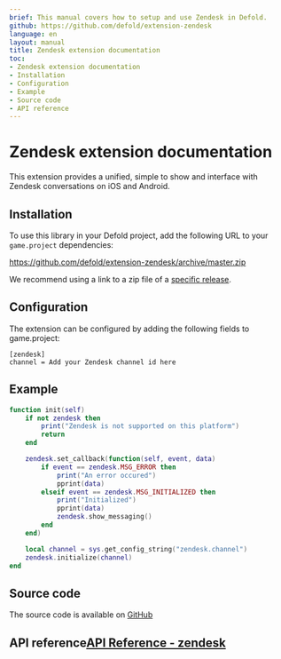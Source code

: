 ```yaml
---
brief: This manual covers how to setup and use Zendesk in Defold.
github: https://github.com/defold/extension-zendesk
language: en
layout: manual
title: Zendesk extension documentation
toc:
- Zendesk extension documentation
- Installation
- Configuration
- Example
- Source code
- API reference
---
```


# Zendesk extension documentation

This extension provides a unified, simple to show and interface with Zendesk conversations on iOS and Android.


## Installation
To use this library in your Defold project, add the following URL to your `game.project` dependencies:

https://github.com/defold/extension-zendesk/archive/master.zip

We recommend using a link to a zip file of a [specific release](https://github.com/defold/extension-zendesk/releases).


## Configuration
The extension can be configured by adding the following fields to game.project:

```
[zendesk]
channel = Add your Zendesk channel id here
```

## Example

```lua
function init(self)
    if not zendesk then
        print("Zendesk is not supported on this platform")
        return
    end

    zendesk.set_callback(function(self, event, data)
        if event == zendesk.MSG_ERROR then
            print("An error occured")
            pprint(data)
        elseif event == zendesk.MSG_INITIALIZED then
            print("Initialized")
            pprint(data)
            zendesk.show_messaging()
        end
    end)

    local channel = sys.get_config_string("zendesk.channel")
    zendesk.initialize(channel)
end

```

## Source code

The source code is available on [GitHub](https://github.com/defold/extension-zendesk)


## API reference[API Reference - zendesk](/extension-zendesk/zendesk_api)

